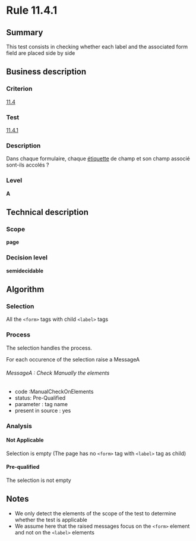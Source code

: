 # Rule 11.4.1
## Summary

This test consists in checking whether each label and the associated
form field are placed side by side

## Business description

### Criterion

[11.4](http://references.modernisation.gouv.fr/referentiel-technique-0#crit-11-4)

### Test

[11.4.1](http://references.modernisation.gouv.fr/referentiel-technique-0#test-11-4-1)

### Description

Dans chaque formulaire, chaque <a href="http://references.modernisation.gouv.fr/sites/default/files/RGAA3_RC2-1/glossaire.htm#mEtiquette">&eacute;tiquette</a> de champ et son champ associ&eacute; sont-ils accol&eacute;s ?

### Level

**A**

## Technical description

### Scope

**page**

### Decision level

**semidecidable**

## Algorithm

### Selection

All the `<form>` tags with child `<label>` tags

### Process

The selection handles the process.

For each occurence of the selection raise a MessageA

###### MessageA : Check Manually the elements

-   code :ManualCheckOnElements
-   status: Pre-Qualified
-   parameter : tag name
-   present in source : yes

### Analysis

#### Not Applicable

Selection is empty (The page has no `<form>` tag with `<label>` tag as
child)

#### Pre-qualified

The selection is not empty

## Notes

-   We only detect the elements of the scope of the test to determine
    whether the test is applicable
-   We assume here that the raised messages focus on the `<form>` element
    and not on the `<label>` elements

